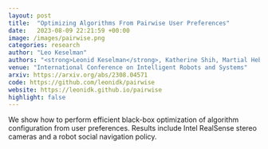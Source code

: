 ```yaml
---
layout: post
title:  "Optimizing Algorithms From Pairwise User Preferences"
date:   2023-08-09 22:21:59 +00:00
image: /images/pairwise.png
categories: research
author: "Leo Keselman"
authors: "<strong>Leonid Keselman</strong>, Katherine Shih, Martial Hebert, Aaron Steinfeld"
venue: "International Conference on Intelligent Robots and Systems"
arxiv: https://arxiv.org/abs/2308.04571
code: https://github.com/leonidk/pairwise
website: https://leonidk.github.io/pairwise
highlight: false
---
```

We show how to perform efficient black-box optimization of algorithm configuration from user preferences. Results include Intel RealSense stereo cameras and a robot social navigation policy.